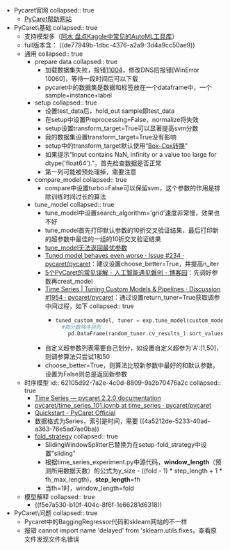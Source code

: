 - Pycaret官网
  collapsed:: true
	- [PyCaret帮助网站](https://pycaret.readthedocs.io/en/latest/installation.html)
- PyCaret\基础
  collapsed:: true
	- 支持模型多（[阿水 盘点Kaggle中常见的AutoML工具库](https://zhuanlan.zhihu.com/p/427547997)）
	- full版本含： ((de77949b-1dbc-4376-a2a9-3d4a9cc50ae9))
	- 通用
	  collapsed:: true
		- prepare data
		  collapsed:: true
			- 加载数据集失败，报错[11004](https://docs.microsoft.com/zh-cn/windows/win32/debug/system-error-codes--9000-11999-)，修改DNS后报错[WinError 10060]，等待一段时间后可以下载
			- pycaret中的数据集是数据和标签放在一个dataframe中，一个sample=instance+label
		- setup
		  collapsed:: true
			- 设置test_data后，hold_out sample即test_data
			- 在setup中设置Preprocessing=False，normalize将失效
			- setup设置transform_target=True可以显著提高svm分数
			- 我的数据集设置transform_target=True没有影响
			- setup中的transform_target默认使用“[Box-Cox转换](https://zhuanlan.zhihu.com/p/38956042)”
			- 如果提示“Input contains NaN, infinity or a value too large for dtype('float64').”，首先检查数据是否正常
			- 第一列可能被预处理掉，需要注意
		- compare_model
		  collapsed:: true
			- compare中设置turbo=False可以保留svm，这个参数的作用是排除训练时间过长的算法
		- tune_model
		  collapsed:: true
			- tune_model中设置search_algorithm='grid'速度非常慢，效果也不好
			- tune_model首先打印默认参数的10折交叉验证结果，最后打印新的超参数中最佳的一组的10折交叉验证结果
			- [tune_model无法返回最优参数](https://github.com/pycaret/pycaret/issues/1987)
			- [Tuned model behaves even worse · Issue #234 · pycaret/pycaret](https://github.com/pycaret/pycaret/issues/234)：建议设置choose_better=True，并提高n_iter
			- [5个PyCaret的常见误解 - 人工智能遇见磐创 - 博客园](https://www.cnblogs.com/panchuangai/p/13967157.html)：先调好参数再creat_model
			- [Time Series | Tuning Custom Models & Pipelines · Discussion #1954 · pycaret/pycaret](https://github.com/pycaret/pycaret/discussions/1954)：通过设置return_tuner=True获取调参中间过程，如下
			  collapsed:: true
				- ``` python
				  tuned_custom_model, tuner = exp.tune_model(custom_model, custom_grid=my_grid, return_tuner=True)
				    #按分数降序排列
				      pd.DataFrame(random_tuner.cv_results_).sort_values("最后一列表头")
				  
				  ```
			- 自定义超参数列表需要自己划分，如设置自定义超参为\'A':[1,50]，则调参算法只尝试1和50
			- choose_better=True，则算法比较新参数中最好的和默认参数，设置为False则总是返回新参数
	- 时序模型
	  id:: 62105d92-7a2e-4c0d-8809-9a2b70476a2c
	  collapsed:: true
		- [Time Series — pycaret 2.2.0 documentation](https://pycaret.readthedocs.io/en/time_series/api/time_series.html)
		- [pycaret/time_series_101.ipynb at time_series · pycaret/pycaret](https://github.com/pycaret/pycaret/blob/time_series/time_series_101.ipynb)
		- [Quickstart - PyCaret Official](https://pycaret.gitbook.io/docs/get-started/quickstart#time-series-beta)
		- 数据格式为Series，索引是时间，需要 ((4a5212de-5233-40ad-a363-76e5ad7ae0ba))
		- [fold_strategy](https://github.com/pycaret/pycaret/discussions/1761)
		  collapsed:: true
			- SlidingWindowSplitter已替换为在setup-fold_strategy中设置"sliding"
			- 根据time_series_experiment.py中源代码，**window_length**（预测所用数据天数）的公式为y_size - ((fold - 1) * step_length + 1 * fh_max_length)，**step_length**=fh
			- 当fh=1时，window_length=fold
	- 模型解释
	  collapsed:: true
		- ((f5e7a530-b10f-404c-8f6f-1e66281d6318))
- PyCaret\问题
  collapsed:: true
	- Pycaret中的BaggingRegressor代码和sklearn网站的不一样
	- 报错 cannot import name 'delayed' from 'sklearn.utils.fixes，查看原文件发现文件名错误